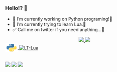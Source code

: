 ###  Hello!? 🐢



- 🔭 I’m currently working on Python programing!🐢
- 🚨 I’m currently trying to learn Lua.🐢
- ✅ Call me on twitter if you need anything...🐢

<div align="center">
  <a href="https://github.com/LotusFucker">
  <img height="180em" src="https://github-readme-stats.vercel.app/api?username=LotusFucker&show_icons=true&theme=merko&include_all_commits=true&count_private=true"/>
  <img height="180em" src="https://github-readme-stats.vercel.app/api/top-langs/?username=LotusFucker&layout=compact&langs_count=7&theme=merko"/>
</div>

<div style="display: inline_block"><pt>
  <img align="center" alt="LT-Python" height="30" width="40" src="https://raw.githubusercontent.com/devicons/devicon/master/icons/python/python-original.svg">
  <img align="center" alt="LT-Lua" height="30" width="40" src="https://cdn.jsdelivr.net/gh/devicons/devicon/icons/lua/lua-original.svg">
</div>

##

<div>
 	<a href="https://www.twitch.tv/itachor" target="_blank"><img src="https://img.shields.io/badge/Twitch-9146FF?style=for-the-badge&logo=twitch&logoColor=white" target="_blank"></a>
 <a href="Zé da Branca#2584" target="_blank"><img src="https://img.shields.io/badge/Discord-7289DA?style=for-the-badge&logo=discord&logoColor=white" target="_blank"></a> 
 <a href="https://twitter.com/DiasJoel69" target="_blank"><img src="https://img.shields.io/badge/Twitter-1DA1F2?style=for-the-badge&logo=twitter&logoColor=white="_blank"></a>
</div>
